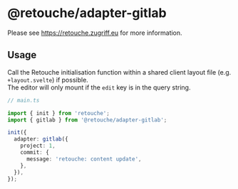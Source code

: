 # @retouche/adapter-gitlab

Please see https://retouche.zugriff.eu for more information.

## Usage

Call the Retouche initialisation function within a shared client layout file (e.g. `+layout.svelte`) if possible.  
The editor will only mount if the `edit` key is in the query string.

```ts
// main.ts

import { init } from 'retouche';
import { gitlab } from '@retouche/adapter-gitlab';

init({
  adapter: gitlab({
    project: 1,
    commit: {
      message: 'retouche: content update',
    },
  }),
});
```
